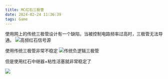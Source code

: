 ```yaml
---
title: MC红石三极管
date: 2024-02-24 11:36:39
tags: Game
---
```


使用网上的传统三极管设计有一个缺陷，当被控制电路频率过高时，三极管无法导通。
![高频红石信号源](1.png)

使用传统三极管非常不稳定
![传统负逻辑三极管](2.png)

但是使用红石中继器+粘性活塞就非常稳定了

![](3.png)